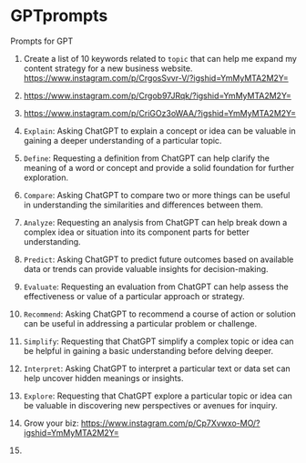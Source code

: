 # GPTprompts
Prompts for GPT

1. Create a list of 10 keywords related to `topic` that can help me expand my content strategy for a new business website.
<https://www.instagram.com/p/CrgosSvvr-V/?igshid=YmMyMTA2M2Y=>

2. <https://www.instagram.com/p/Crgob97JRqk/?igshid=YmMyMTA2M2Y=>

3. <https://www.instagram.com/p/CriGOz3oWAA/?igshid=YmMyMTA2M2Y=>

4. `Explain`: Asking ChatGPT to explain a concept or idea can be valuable in gaining a deeper understanding of a particular topic.

5. `Define`: Requesting a definition from ChatGPT can help clarify the meaning of a word or concept and provide a solid foundation for further exploration.

6. `Compare`: Asking ChatGPT to compare two or more things can be useful in understanding the similarities and differences between them.

7. `Analyze`: Requesting an analysis from ChatGPT can help break down a complex idea or situation into its component parts for better understanding.

8. `Predict`: Asking ChatGPT to predict future outcomes based on available data or trends can provide valuable insights for decision-making.

9. `Evaluate`: Requesting an evaluation from ChatGPT can help assess the effectiveness or value of a particular approach or strategy.

10. `Recommend`: Asking ChatGPT to recommend a course of action or solution can be useful in addressing a particular problem or challenge.

11. `Simplify`: Requesting that ChatGPT simplify a complex topic or idea can be helpful in gaining a basic understanding before delving deeper.

12. `Interpret`: Asking ChatGPT to interpret a particular text or data set can help uncover hidden meanings or insights.

13. `Explore`: Requesting that ChatGPT explore a particular topic or idea can be valuable in discovering new perspectives or avenues for inquiry.

14. Grow your biz: <https://www.instagram.com/p/Cp7Xvwxo-MO/?igshid=YmMyMTA2M2Y=>

15.
